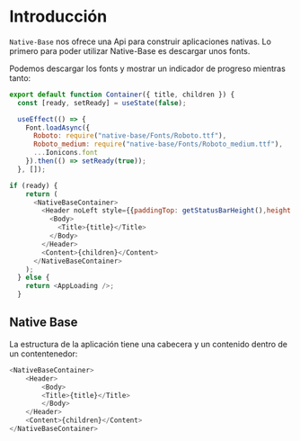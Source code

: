# Introducción

`Native-Base` nos ofrece una Api para construir aplicaciones nativas. Lo primero para poder utilizar Native-Base es descargar unos fonts.

Podemos descargar los fonts y mostrar un indicador de progreso mientras tanto:

```js
export default function Container({ title, children }) {
  const [ready, setReady] = useState(false);

  useEffect(() => {
    Font.loadAsync({
      Roboto: require("native-base/Fonts/Roboto.ttf"),
      Roboto_medium: require("native-base/Fonts/Roboto_medium.ttf"),
      ...Ionicons.font
    }).then(() => setReady(true));
  }, []);

if (ready) {
    return (
      <NativeBaseContainer>
        <Header noLeft style={{paddingTop: getStatusBarHeight(),height: 54 + getStatusBarHeight()}}>
          <Body>
            <Title>{title}</Title>
          </Body>
        </Header>
        <Content>{children}</Content>
      </NativeBaseContainer>
    );
  } else {
    return <AppLoading />;
  }
```

## Native Base

La estructura de la aplicación tiene una cabecera y un contenido dentro de un contentenedor:

```js
<NativeBaseContainer>
    <Header>
        <Body>
        <Title>{title}</Title>
        </Body>
    </Header>
    <Content>{children}</Content>
</NativeBaseContainer>
```

